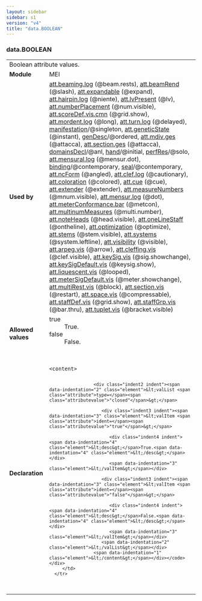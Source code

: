 ```yaml
---
layout: sidebar
sidebar: s1
version: "v4"
title: "data.BOOLEAN"
---
```

<div class="macroSpec">
   <h3 id="data.BOOLEAN">data.BOOLEAN</h3>
   <table class="wovenodd">
      <tr>
         <td colspan="2" class="wovenodd-col2">Boolean attribute values.</td>
      </tr>
      <tr>
         <td class="wovenodd-col1"><strong>Module</strong></td>
         <td class="wovenodd-col2">MEI</td>
      </tr>
      <tr>
         <td class="wovenodd-col1"><strong>Used by</strong></td>
         <td class="wovenodd-col2">
            <div class="parent"><a class="link_odd_classSpec" href="{{ site.baseurl }}/{{ page.version }}/attribute-classes/att.beaming.log.html">att.beaming.log</a> (@beam.rests), <a class="link_odd_classSpec" href="{{ site.baseurl }}/{{ page.version }}/attribute-classes/att.beamrend.html">att.beamRend</a> (@slash), <a class="link_odd_classSpec" href="{{ site.baseurl }}/{{ page.version }}/attribute-classes/att.expandable.html">att.expandable</a> (@expand), <a class="link_odd_classSpec" href="{{ site.baseurl }}/{{ page.version }}/attribute-classes/att.hairpin.log.html">att.hairpin.log</a> (@niente), <a class="link_odd_classSpec" href="{{ site.baseurl }}/{{ page.version }}/attribute-classes/att.lvpresent.html">att.lvPresent</a> (@lv), <a class="link_odd_classSpec" href="{{ site.baseurl }}/{{ page.version }}/attribute-classes/att.numberplacement.html">att.numberPlacement</a> (@num.visible), <a class="link_odd_classSpec" href="{{ site.baseurl }}/{{ page.version }}/attribute-classes/att.scoredef.vis.cmn.html">att.scoreDef.vis.cmn</a> (@grid.show), <a class="link_odd_classSpec" href="{{ site.baseurl }}/{{ page.version }}/attribute-classes/att.mordent.log.html">att.mordent.log</a> (@long), <a class="link_odd_classSpec" href="{{ site.baseurl }}/{{ page.version }}/attribute-classes/att.turn.log.html">att.turn.log</a> (@delayed), <a class="link_odd_classSpec" href="{{ site.baseurl }}/{{ page.version }}/elements/manifestation.html">manifestation</a>/@singleton, <a class="link_odd_classSpec" href="{{ site.baseurl }}/{{ page.version }}/attribute-classes/att.geneticstate.html">att.geneticState</a> (@instant), <a class="link_odd_classSpec" href="{{ site.baseurl }}/{{ page.version }}/elements/gendesc.html">genDesc</a>/@ordered, <a class="link_odd_classSpec" href="{{ site.baseurl }}/{{ page.version }}/attribute-classes/att.mdiv.ges.html">att.mdiv.ges</a> (@attacca), <a class="link_odd_classSpec" href="{{ site.baseurl }}/{{ page.version }}/attribute-classes/att.section.ges.html">att.section.ges</a> (@attacca), <a class="link_odd_classSpec" href="{{ site.baseurl }}/{{ page.version }}/elements/domainsdecl.html">domainsDecl</a>/@anl, <a class="link_odd_classSpec" href="{{ site.baseurl }}/{{ page.version }}/elements/hand.html">hand</a>/@initial, <a class="link_odd_classSpec" href="{{ site.baseurl }}/{{ page.version }}/elements/perfres.html">perfRes</a>/@solo, <a class="link_odd_classSpec" href="{{ site.baseurl }}/{{ page.version }}/attribute-classes/att.mensural.log.html">att.mensural.log</a> (@mensur.dot), <a class="link_odd_classSpec" href="{{ site.baseurl }}/{{ page.version }}/elements/binding.html">binding</a>/@contemporary, <a class="link_odd_classSpec" href="{{ site.baseurl }}/{{ page.version }}/elements/seal.html">seal</a>/@contemporary, <a class="link_odd_classSpec" href="{{ site.baseurl }}/{{ page.version }}/attribute-classes/att.ncform.html">att.ncForm</a> (@angled), <a class="link_odd_classSpec" href="{{ site.baseurl }}/{{ page.version }}/attribute-classes/att.clef.log.html">att.clef.log</a> (@cautionary), <a class="link_odd_classSpec" href="{{ site.baseurl }}/{{ page.version }}/attribute-classes/att.coloration.html">att.coloration</a> (@colored), <a class="link_odd_classSpec" href="{{ site.baseurl }}/{{ page.version }}/attribute-classes/att.cue.html">att.cue</a> (@cue), <a class="link_odd_classSpec" href="{{ site.baseurl }}/{{ page.version }}/attribute-classes/att.extender.html">att.extender</a> (@extender), <a class="link_odd_classSpec" href="{{ site.baseurl }}/{{ page.version }}/attribute-classes/att.measurenumbers.html">att.measureNumbers</a> (@mnum.visible), <a class="link_odd_classSpec" href="{{ site.baseurl }}/{{ page.version }}/attribute-classes/att.mensur.log.html">att.mensur.log</a> (@dot), <a class="link_odd_classSpec" href="{{ site.baseurl }}/{{ page.version }}/attribute-classes/att.meterconformance.bar.html">att.meterConformance.bar</a> (@metcon), <a class="link_odd_classSpec" href="{{ site.baseurl }}/{{ page.version }}/attribute-classes/att.multinummeasures.html">att.multinumMeasures</a> (@multi.number), <a class="link_odd_classSpec" href="{{ site.baseurl }}/{{ page.version }}/attribute-classes/att.noteheads.html">att.noteHeads</a> (@head.visible), <a class="link_odd_classSpec" href="{{ site.baseurl }}/{{ page.version }}/attribute-classes/att.onelinestaff.html">att.oneLineStaff</a> (@ontheline), <a class="link_odd_classSpec" href="{{ site.baseurl }}/{{ page.version }}/attribute-classes/att.optimization.html">att.optimization</a> (@optimize), <a class="link_odd_classSpec" href="{{ site.baseurl }}/{{ page.version }}/attribute-classes/att.stems.html">att.stems</a> (@stem.visible), <a class="link_odd_classSpec" href="{{ site.baseurl }}/{{ page.version }}/attribute-classes/att.systems.html">att.systems</a> (@system.leftline), <a class="link_odd_classSpec" href="{{ site.baseurl }}/{{ page.version }}/attribute-classes/att.visibility.html">att.visibility</a> (@visible), <a class="link_odd_classSpec" href="{{ site.baseurl }}/{{ page.version }}/attribute-classes/att.arpeg.vis.html">att.arpeg.vis</a> (@arrow), <a class="link_odd_classSpec" href="{{ site.baseurl }}/{{ page.version }}/attribute-classes/att.cleffing.vis.html">att.cleffing.vis</a> (@clef.visible), <a class="link_odd_classSpec" href="{{ site.baseurl }}/{{ page.version }}/attribute-classes/att.keysig.vis.html">att.keySig.vis</a> (@sig.showchange), <a class="link_odd_classSpec" href="{{ site.baseurl }}/{{ page.version }}/attribute-classes/att.keysigdefault.vis.html">att.keySigDefault.vis</a> (@keysig.show), <a class="link_odd_classSpec" href="{{ site.baseurl }}/{{ page.version }}/attribute-classes/att.liquescent.vis.html">att.liquescent.vis</a> (@looped), <a class="link_odd_classSpec" href="{{ site.baseurl }}/{{ page.version }}/attribute-classes/att.metersigdefault.vis.html">att.meterSigDefault.vis</a> (@meter.showchange), <a class="link_odd_classSpec" href="{{ site.baseurl }}/{{ page.version }}/attribute-classes/att.multirest.vis.html">att.multiRest.vis</a> (@block), <a class="link_odd_classSpec" href="{{ site.baseurl }}/{{ page.version }}/attribute-classes/att.section.vis.html">att.section.vis</a> (@restart), <a class="link_odd_classSpec" href="{{ site.baseurl }}/{{ page.version }}/attribute-classes/att.space.vis.html">att.space.vis</a> (@compressable), <a class="link_odd_classSpec" href="{{ site.baseurl }}/{{ page.version }}/attribute-classes/att.staffdef.vis.html">att.staffDef.vis</a> (@grid.show), <a class="link_odd_classSpec" href="{{ site.baseurl }}/{{ page.version }}/attribute-classes/att.staffgrp.vis.html">att.staffGrp.vis</a> (@bar.thru), <a class="link_odd_classSpec" href="{{ site.baseurl }}/{{ page.version }}/attribute-classes/att.tuplet.vis.html">att.tuplet.vis</a> (@bracket.visible)
            </div>
         </td>
      </tr>
      <tr>
         <td class="wovenodd-col1"><strong>Allowed values</strong></td>
         <td class="wovenodd-col2">
            <dl>
               <dt>true</dt>
               <dd>True.</dd>
               <dt>false</dt>
               <dd>False.</dd>
            </dl>
         </td>
      </tr>
      <tr>
         <td class="wovenodd-col1"><strong>Declaration</strong></td>
         <td class="wovenodd-col2">
            <div class="code" xml:space="preserve" data-lang="ODD"><code>
                  <div class="indent1 indent"><span data-indentation="1" class="element">&lt;content&gt;</span>
                     
                     <div class="indent2 indent"><span data-indentation="2" class="element">&lt;valList <span class="attribute">type=</span><span class="attributevalue">"closed"</span>&gt;</span>
                        
                        <div class="indent3 indent"><span data-indentation="3" class="element">&lt;valItem <span class="attribute">ident=</span><span class="attributevalue">"true"</span>&gt;</span>
                           
                           <div class="indent4 indent"><span data-indentation="4" class="element">&lt;desc&gt;</span>True.<span data-indentation="4" class="element">&lt;/desc&gt;</span></div>
                           <span data-indentation="3" class="element">&lt;/valItem&gt;</span></div>
                        
                        <div class="indent3 indent"><span data-indentation="3" class="element">&lt;valItem <span class="attribute">ident=</span><span class="attributevalue">"false"</span>&gt;</span>
                           
                           <div class="indent4 indent"><span data-indentation="4" class="element">&lt;desc&gt;</span>False.<span data-indentation="4" class="element">&lt;/desc&gt;</span></div>
                           <span data-indentation="3" class="element">&lt;/valItem&gt;</span></div>
                        <span data-indentation="2" class="element">&lt;/valList&gt;</span></div>
                     <span data-indentation="1" class="element">&lt;/content&gt;</span></div></code></div>
         </td>
      </tr>
   </table>
</div>